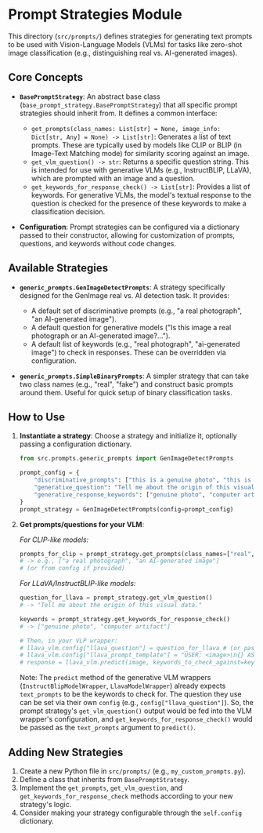 # Prompt Strategies Module

This directory (`src/prompts/`) defines strategies for generating text prompts to be used with Vision-Language Models (VLMs) for tasks like zero-shot image classification (e.g., distinguishing real vs. AI-generated images).

## Core Concepts

- **`BasePromptStrategy`**: An abstract base class (`base_prompt_strategy.BasePromptStrategy`) that all specific prompt strategies should inherit from. It defines a common interface:
    - `get_prompts(class_names: List[str] = None, image_info: Dict[str, Any] = None) -> List[str]`: 
        Generates a list of text prompts. These are typically used by models like CLIP or BLIP (in Image-Text Matching mode) for similarity scoring against an image.
    - `get_vlm_question() -> str`:
        Returns a specific question string. This is intended for use with generative VLMs (e.g., InstructBLIP, LLaVA), which are prompted with an image and a question.
    - `get_keywords_for_response_check() -> List[str]`:
        Provides a list of keywords. For generative VLMs, the model's textual response to the question is checked for the presence of these keywords to make a classification decision.

- **Configuration**: Prompt strategies can be configured via a dictionary passed to their constructor, allowing for customization of prompts, questions, and keywords without code changes.

## Available Strategies

- **`generic_prompts.GenImageDetectPrompts`**: 
    A strategy specifically designed for the GenImage real vs. AI detection task. It provides:
    - A default set of discriminative prompts (e.g., "a real photograph", "an AI-generated image").
    - A default question for generative models ("Is this image a real photograph or an AI-generated image?...").
    - A default list of keywords (e.g., "real photograph", "ai-generated image") to check in responses.
    These can be overridden via configuration.

- **`generic_prompts.SimpleBinaryPrompts`**: 
    A simpler strategy that can take two class names (e.g., "real", "fake") and construct basic prompts around them. Useful for quick setup of binary classification tasks.

## How to Use

1.  **Instantiate a strategy**: Choose a strategy and initialize it, optionally passing a configuration dictionary.
    ```python
    from src.prompts.generic_prompts import GenImageDetectPrompts

    prompt_config = {
        "discriminative_prompts": ["this is a genuine photo", "this is a computer artifact"],
        "generative_question": "Tell me about the origin of this visual data.",
        "generative_response_keywords": ["genuine photo", "computer artifact"]
    }
    prompt_strategy = GenImageDetectPrompts(config=prompt_config)
    ```

2.  **Get prompts/questions for your VLM**:

    *For CLIP-like models:*
    ```python
    prompts_for_clip = prompt_strategy.get_prompts(class_names=["real", "ai"])
    # -> e.g., ["a real photograph", "an AI-generated image"]
    # (or from config if provided)
    ```

    *For LLaVA/InstructBLIP-like models:*
    ```python
    question_for_llava = prompt_strategy.get_vlm_question()
    # -> "Tell me about the origin of this visual data."
    
    keywords = prompt_strategy.get_keywords_for_response_check()
    # -> ["genuine photo", "computer artifact"]
    
    # Then, in your VLP wrapper:
    # llava_vlm.config["llava_question"] = question_for_llava # (or pass directly)
    # llava_vlm.config["llava_prompt_template"] = "USER: <image>\n{} ASSISTANT:"
    # response = llava_vlm.predict(image, keywords_to_check_against=keywords)
    ```
    Note: The `predict` method of the generative VLM wrappers (`InstructBlipModelWrapper`, `LlavaModelWrapper`) already expects `text_prompts` to be the keywords to check for. The question they use can be set via their own `config` (e.g., `config["llava_question"]`). So, the prompt strategy's `get_vlm_question()` output would be fed into the VLM wrapper's configuration, and `get_keywords_for_response_check()` would be passed as the `text_prompts` argument to `predict()`.

## Adding New Strategies

1.  Create a new Python file in `src/prompts/` (e.g., `my_custom_prompts.py`).
2.  Define a class that inherits from `BasePromptStrategy`.
3.  Implement the `get_prompts`, `get_vlm_question`, and `get_keywords_for_response_check` methods according to your new strategy's logic.
4.  Consider making your strategy configurable through the `self.config` dictionary. 
